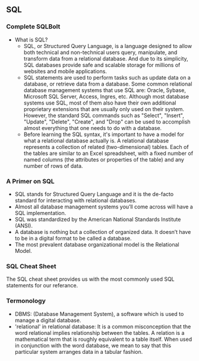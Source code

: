 ## SQL

### Complete SQLBolt 
- What is SQL?
    - SQL, or Structured Query Language, is a language designed to allow both technical and non-technical users query, manipulate, and transform data from a relational database. And due to its simplicity, SQL databases provide safe and scalable storage for millions of websites and mobile applications.
    - SQL statements are used to perform tasks such as update data on a database, or retrieve data from a database. Some common relational database management systems that use SQL are: Oracle, Sybase, Microsoft SQL Server, Access, Ingres, etc. Although most database systems use SQL, most of them also have their own additional proprietary extensions that are usually only used on their system. However, the standard SQL commands such as "Select", "Insert", "Update", "Delete", "Create", and "Drop" can be used to accomplish almost everything that one needs to do with a database. 
    - Before learning the SQL syntax, it's important to have a model for what a relational database actually is. A relational database represents a collection of related (two-dimensional) tables. Each of the tables are similar to an Excel spreadsheet, with a fixed number of named columns (the attributes or properties of the table) and any number of rows of data.

### A Primer on SQL
- SQL stands for Structured Query Language and it is the de-facto standard for interacting with
relational databases.
- Almost all database management systems you’ll come across will have a SQL implementation.
- SQL was standardized by the American National Standards Institute (ANSI).
- A database is nothing but a collection of organized data. It doesn’t have to be in a digital format to
be called a database.
- The most prevalent database organizational model is the Relational Model.


### SQL Cheat Sheet
The SQL cheat sheet provides us with the most commonly used SQL statements for our referance.

### Termonology 
- DBMS: (Database Management System), a software which is used to manage a digital database.
- 'relational' in relational database: It is a common misconception that the word relational implies relationship between the tables. A relation is a mathematical term that is roughly equivalent to a table itself. When
used in conjunction with the word database, we mean to say that this particular system
arranges data in a tabular fashion.


